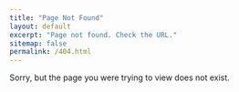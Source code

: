 ```yaml
---
title: "Page Not Found"
layout: default
excerpt: "Page not found. Check the URL."
sitemap: false
permalink: /404.html
---
```


Sorry, but the page you were trying to view does not exist.


